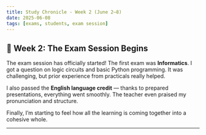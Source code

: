 ```yaml
---
title: Study Chronicle - Week 2 (June 2–8)
date: 2025-06-08
tags: [exams, students, exam session]
---
```


## 📝 Week 2: The Exam Session Begins

The exam session has officially started! The first exam was **Informatics**. I got a question on logic circuits and basic Python programming. It was challenging, but prior experience from practicals really helped.

I also passed the **English language credit** — thanks to prepared presentations, everything went smoothly. The teacher even praised my pronunciation and structure.

Finally, I’m starting to feel how all the learning is coming together into a cohesive whole.

---

